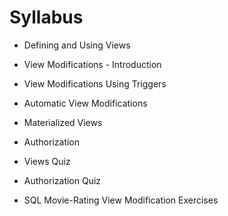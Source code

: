 # Syllabus
- Defining and Using Views
- View Modifications - Introduction
- View Modifications Using Triggers
- Automatic View Modifications
- Materialized Views
- Authorization

- Views Quiz
- Authorization Quiz
- SQL Movie-Rating View Modification Exercises
